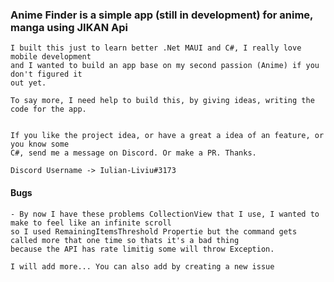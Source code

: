 ### Anime Finder is a simple app (still in development) for anime, manga using JIKAN Api

	I built this just to learn better .Net MAUI and C#, I really love mobile development 
	and I wanted to build an app base on my second passion (Anime) if you don't figured it 
	out yet.

	To say more, I need help to build this, by giving ideas, writing the code for the app.


	If you like the project idea, or have a great a idea of an feature, or you know some 
	C#, send me a message on Discord. Or make a PR. Thanks.

	Discord Username -> Iulian-Liviu#3173 

#### Bugs 
	- By now I have these problems CollectionView that I use, I wanted to make to feel like an infinite scroll
	so I used RemainingItemsThreshold Propertie but the command gets called more that one time so thats it's a bad thing
	because the API has rate limitig some will throw Exception. 

	I will add more... You can also add by creating a new issue